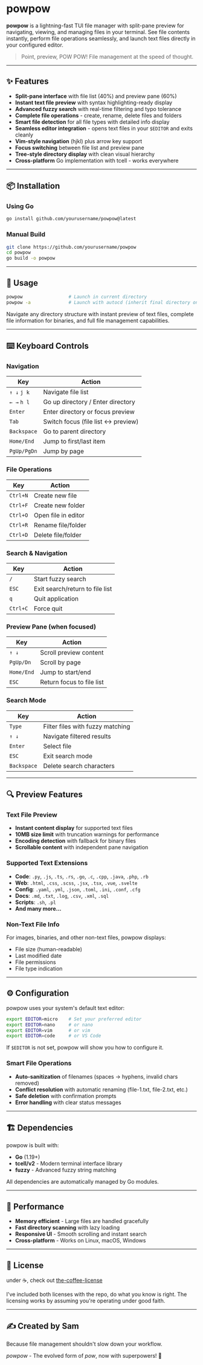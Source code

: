 # powpow

**powpow** is a lightning-fast TUI file manager with split-pane preview for navigating, viewing, and managing files in your terminal. See file contents instantly, perform file operations seamlessly, and launch text files directly in your configured editor.

> Point, preview, POW POW! File management at the speed of thought.

---

## ✨ Features

- **Split-pane interface** with file list (40%) and preview pane (60%)
- **Instant text file preview** with syntax highlighting-ready display
- **Advanced fuzzy search** with real-time filtering and typo tolerance
- **Complete file operations** - create, rename, delete files and folders
- **Smart file detection** for all file types with detailed info display
- **Seamless editor integration** - opens text files in your `$EDITOR` and exits cleanly
- **Vim-style navigation** (hjkl) plus arrow key support
- **Focus switching** between file list and preview pane
- **Tree-style directory display** with clean visual hierarchy
- **Cross-platform** Go implementation with tcell - works everywhere

---

## 📦 Installation

### Using Go
```bash
go install github.com/yourusername/powpow@latest
```

### Manual Build
```bash
git clone https://github.com/yourusername/powpow
cd powpow
go build -o powpow
```

---

## 🚀 Usage

```bash
powpow                 # Launch in current directory
powpow -a              # Launch with autocd (inherit final directory on exit)
```

Navigate any directory structure with instant preview of text files, complete file information for binaries, and full file management capabilities.

---

## ⌨️ Keyboard Controls

### Navigation
| Key         | Action                              |
|-------------|-------------------------------------|
| `↑ ↓` `j k` | Navigate file list                  |
| `← →` `h l` | Go up directory / Enter directory   |
| `Enter`     | Enter directory or focus preview    |
| `Tab`       | Switch focus (file list ↔ preview) |
| `Backspace` | Go to parent directory              |
| `Home/End`  | Jump to first/last item             |
| `PgUp/PgDn` | Jump by page                        |

### File Operations
| Key      | Action                    |
|----------|---------------------------|
| `Ctrl+N` | Create new file           |
| `Ctrl+F` | Create new folder         |
| `Ctrl+O` | Open file in editor       |
| `Ctrl+R` | Rename file/folder        |
| `Ctrl+D` | Delete file/folder        |

### Search & Navigation
| Key         | Action                          |
|-------------|--------------------------------|
| `/`         | Start fuzzy search             |
| `ESC`       | Exit search/return to file list|
| `q`         | Quit application               |
| `Ctrl+C`    | Force quit                     |

### Preview Pane (when focused)
| Key      | Action                    |
|----------|---------------------------|
| `↑ ↓`    | Scroll preview content    |
| `PgUp/Dn`| Scroll by page            |
| `Home/End`| Jump to start/end        |
| `ESC`    | Return focus to file list |

### Search Mode
| Key         | Action                          |
|-------------|--------------------------------|
| `Type`      | Filter files with fuzzy matching |
| `↑ ↓`       | Navigate filtered results       |
| `Enter`     | Select file                     |
| `ESC`       | Exit search mode               |
| `Backspace` | Delete search characters       |

---

## 🔍 Preview Features

### Text File Preview
- **Instant content display** for supported text files
- **10MB size limit** with truncation warnings for performance
- **Encoding detection** with fallback for binary files
- **Scrollable content** with independent pane navigation

### Supported Text Extensions
- **Code**: `.py`, `.js`, `.ts`, `.rs`, `.go`, `.c`, `.cpp`, `.java`, `.php`, `.rb`
- **Web**: `.html`, `.css`, `.scss`, `.jsx`, `.tsx`, `.vue`, `.svelte`
- **Config**: `.yaml`, `.yml`, `.json`, `.toml`, `.ini`, `.conf`, `.cfg`
- **Docs**: `.md`, `.txt`, `.log`, `.csv`, `.xml`, `.sql`
- **Scripts**: `.sh`, `.pl`
- **And many more...**

### Non-Text File Info
For images, binaries, and other non-text files, powpow displays:
- File size (human-readable)
- Last modified date
- File permissions
- File type indication

---

## ⚙️ Configuration

powpow uses your system's default text editor:

```bash
export EDITOR=micro    # Set your preferred editor
export EDITOR=nano     # or nano  
export EDITOR=vim      # or vim
export EDITOR=code     # or VS Code
```

If `$EDITOR` is not set, powpow will show you how to configure it.

### Smart File Operations
- **Auto-sanitization** of filenames (spaces → hyphens, invalid chars removed)
- **Conflict resolution** with automatic renaming (file-1.txt, file-2.txt, etc.)
- **Safe deletion** with confirmation prompts
- **Error handling** with clear status messages

---

## 🏗️ Dependencies

powpow is built with:
- **Go** (1.19+)
- **tcell/v2** - Modern terminal interface library
- **fuzzy** - Advanced fuzzy string matching

All dependencies are automatically managed by Go modules.

---

## 🚀 Performance

- **Memory efficient** - Large files are handled gracefully
- **Fast directory scanning** with lazy loading
- **Responsive UI** - Smooth scrolling and instant search
- **Cross-platform** - Works on Linux, macOS, Windows

---

## 📄 License

under ☕️, check out [the-coffee-license](https://github.com/codinganovel/The-Coffee-License)

I've included both licenses with the repo, do what you know is right. The licensing works by assuming you're operating under good faith.

---

## ✍️ Created by Sam  
Because file management shouldn't slow down your workflow.

*powpow* - The evolved form of *pow*, now with superpowers! 🚀